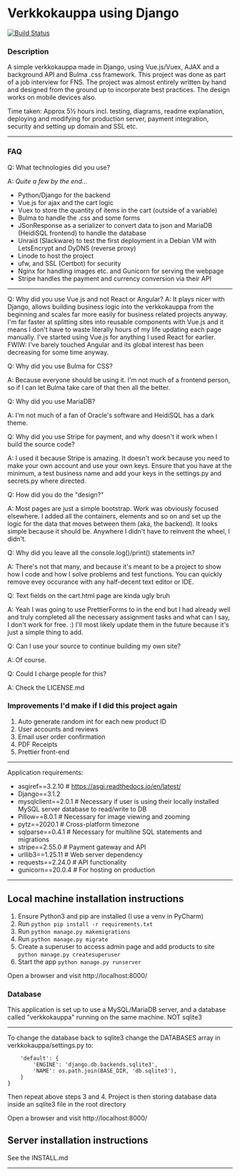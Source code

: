 # Verkkokauppa using Django

[![Build Status](https://travis-ci.com/pythonInRelay/Django-verkkokauppa.svg?token=doTd5AzqwFQTF9ztjG5M&branch=master)](https://travis-ci.com/pythonInRelay/Django-verkkokauppa)

### Description

A simple verkkokauppa made in Django, using Vue.js/Vuex, AJAX and a background API and Bulma .css framework. This project was done as part of a job interview for FNS.
The project was almost entirely written by hand and designed from the ground up to incorporate best practices. The design works on mobile devices also.

Time taken: Approx 5½ hours incl. testing, diagrams, readme explanation, deploying and modifying for production server, payment integration, security and setting up domain and SSL etc.

______________________________________

### FAQ

Q: What technologies did you use?

A: *Quite a few by the end...*

* Python/Django for the backend
* Vue.js for ajax and the cart logic
* Vuex to store the quantity of items in the cart (outside of a variable)
* Bulma to handle the .css and some forms
* JSonResponse as a serializer to convert data to json and MariaDB (HeidiSQL frontend) to handle the database
* Unraid (Slackware) to test the first deployment in a Debian VM with LetsEncrypt and DyDNS (reverse proxy)
* Linode to host the project
* ufw, and SSL (Certbot) for security
* Nginx for handling images etc. and Gunicorn for serving the webpage
* Stripe handles the payment and currency conversion via their API

______________________________________

Q: Why did you use Vue.js and not React or Angular?
A: It plays nicer with Django, allows building business logic into the verkkokauppa from the beginning and scales far more easily for business related projects anyway.
I'm far faster at splitting sites into reusable components with Vue.js and it means I don't have to waste literally hours of my life updating each page manually. I've started using Vue.js for anything I used React for earlier. FWIW: I've barely touched Angular and its global interest has been decreasing for some time anyway.

Q: Why did you use Bulma for CSS?

A: Because everyone should be using it. I'm not much of a frontend person, so if I can let Bulma take care of that then all the better.

Q: Why did you use MariaDB?

A: I'm not much of a fan of Oracle's software and HeidiSQL has a dark theme.

Q: Why did you use Stripe for payment, and why doesn't it work when I build the source code?

A: I used it because Stripe is amazing. It doesn't work because you need to make your own account and use your own keys.
Ensure that you have at the minimum, a test business name and add your keys in the settings.py and secrets.py where directed.

Q: How did you do the "design?"

A: Most pages are just a simple bootstrap. Work was obviously focused elsewhere. I added all the containers, elements and so on and set up the logic for the data that moves between them (aka, the backend). It looks simple because it should be. Anywhere I didn't have to reinvent the wheel, I didn't.

Q: Why did you leave all the console.log()/print() statements in?

A: There's not that many, and because it's meant to be a project to show how I code and how I solve problems and test functions. You can quickly remove evey occurance with any half-decent text editor or IDE.

Q: Text fields on the cart.html page are kinda ugly bruh

A: Yeah I was going to use PrettierForms to in the end but I had already well and truly completed all the necessary assignment tasks and what can I say, I don't work for free. :) I'll most likely update them in the future because it's just a simple thing to add.

Q: Can I use your source to continue building my own site?

A: Of course.

Q: Could I charge people for this?

A: Check the LICENSE.md

### Improvements I'd make if I did this project again
1. Auto generate random int for each new product ID
2. User accounts and reviews
3. Email user order confirmation
4. PDF Receipts
5. Prettier front-end

______________________________________

Application requirements:

* asgiref==3.2.10  # https://asgi.readthedocs.io/en/latest/
* Django==3.1.2
* mysqlclient==2.0.1  # Necessary if user is using their locally installed MySQL server database to read/write to DB
* Pillow==8.0.1  # Necessary for image viewing and zooming
* pytz==2020.1  # Cross-platform timezone
* sqlparse==0.4.1  # Necessary for multiline SQL statements and migrations
* stripe==2.55.0 # Payment gateway and API
* urllib3==1.25.11 # Web server dependency
* requests==2.24.0 # API functionality
* gunicorn==20.0.4 # For hosting on production


______________________________________

## Local machine installation instructions

1. Ensure Python3 and pip are installed (I use a venv in PyCharm)
2. Run ```python pip install -r requirements.txt```
3. Run ```python manage.py makemigrations```
4. Run ```python manage.py migrate```
5. Create a superuser to access admin page and add products to site ```python manage.py createsuperuser```
6. Start the app ```python manage.py runserver```

Open a browser and visit http://localhost:8000/

### Database

This application is set up to use a MySQL/MariaDB server, and a database called "verkkokauppa" running on the same machine. NOT sqlite3
______________________________________

To change the database back to sqlite3 change the DATABASES array in verkkokauppa/settings.py to:

```DATABASES = {
    'default': {
        'ENGINE': 'django.db.backends.sqlite3',
        'NAME': os.path.join(BASE_DIR, 'db.sqlite3'),
    }
}
```

Then repeat above steps 3 and 4.
Project is then storing database data inside an sqlite3 file in the root directory

Open a browser and visit http://localhost:8000/

## Server installation instructions

See the INSTALL.md

______________________________________